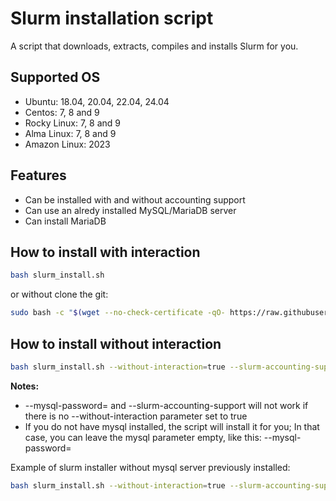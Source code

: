 # Slurm installation script

A script that downloads, extracts, compiles and installs Slurm for you.


## Supported OS

- Ubuntu: 18.04, 20.04, 22.04, 24.04
- Centos: 7, 8 and 9
- Rocky Linux: 7, 8 and 9
- Alma Linux: 7, 8 and 9
- Amazon Linux: 2023

## Features
- Can be installed with and without accounting support
- Can use an alredy installed MySQL/MariaDB server
- Can install MariaDB

## How to install with interaction

```bash
bash slurm_install.sh
```

or without clone the git:

```bash
sudo bash -c "$(wget --no-check-certificate -qO- https://raw.githubusercontent.com/NISP-GmbH/SLURM/main/slurm_install.sh)"
```

## How to install without interaction

```bash
bash slurm_install.sh --without-interaction=true --slurm-accounting-support=true --mysql-password=123456789
```

**Notes:**
* --mysql-password= and --slurm-accounting-support will not work if there is no --without-interaction parameter set to true
* If you do not have mysql installed, the script will install it for you; In that case, you can leave the mysql parameter empty, like this: --mysql-password=

Example of slurm installer without mysql server previously installed:
```bash
bash slurm_install.sh --without-interaction=true --slurm-accounting-support=true --mysql-password=
```
